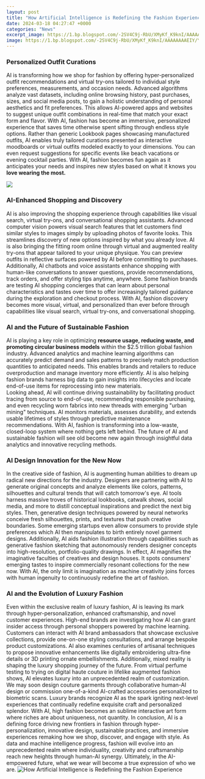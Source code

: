 ```yaml
---
layout: post
title: "How Artificial Intelligence is Redefining the Fashion Experience"
date: 2024-03-18 04:27:47 +0000
categories: "News"
excerpt_image: https://1.bp.blogspot.com/-2SV4C9j-RbU/XMyKf_K9knI/AAAAAAAAEIY/YVnSKblIfskaS-qEWhHnrgd9hfl9Z-t_ACLcBGAs/s1600/ai-can-creates-fake-fashion-models.jpg
image: https://1.bp.blogspot.com/-2SV4C9j-RbU/XMyKf_K9knI/AAAAAAAAEIY/YVnSKblIfskaS-qEWhHnrgd9hfl9Z-t_ACLcBGAs/s1600/ai-can-creates-fake-fashion-models.jpg
---
```


### Personalized Outfit Curations
AI is transforming how we shop for fashion by offering hyper-personalized outfit recommendations and virtual try-ons tailored to individual style preferences, measurements, and occasion needs. Advanced algorithms analyze vast datasets, including online browsing history, past purchases, sizes, and social media posts, to gain a holistic understanding of personal aesthetics and fit preferences. This allows AI-powered apps and websites to suggest unique outfit combinations in real-time that match your exact form and flavor. With AI, fashion has become an immersive, personalized experience that saves time otherwise spent sifting through endless style options. 
Rather than generic Lookbook pages showcasing manufactured outfits, AI enables truly tailored curations presented as interactive moodboards or virtual outfits modeled exactly to your dimensions. You can even request suggestions for specific events like beach vacations or evening cocktail parties. With AI, fashion becomes fun again as it anticipates your needs and inspires new styles based on what it knows you **love wearing the most.**

![](https://d1ebi6y8mvowaj.cloudfront.net/wp-content/uploads/2017/11/artificial-inteligents.jpg)
### AI-Enhanced Shopping and Discovery  
AI is also improving the shopping experience through capabilities like visual search, virtual try-ons, and conversational shopping assistants. Advanced computer vision powers visual search features that let customers find similar styles to images simply by uploading photos of favorite looks. This streamlines discovery of new options inspired by what you already love. AI is also bringing the fitting room online through virtual and augmented reality try-ons that appear tailored to your unique physique. You can preview outfits in reflective surfaces powered by AI before committing to purchases.
Additionally, AI chatbots and voice assistants enhance shopping with human-like conversations to answer questions, provide recommendations, track orders, and offer styling tips anytime, anywhere. Some fashion brands are testing AI shopping concierges that can learn about personal characteristics and tastes over time to offer increasingly tailored guidance during the exploration and checkout process. With AI, fashion discovery becomes more visual, virtual, and personalized than ever before through capabilities like visual search, virtual try-ons, and conversational shopping.
### AI and the Future of Sustainable Fashion  
AI is playing a key role in optimizing **resource usage, reducing waste, and promoting circu​lar business models** within the $2.5 trillion global fashion industry. Advanced analytics and machine learning algorithms can accurately predict demand and sales patterns to precisely match production quantities to anticipated needs. This enables brands and retailers to reduce overproduction and manage inventory more efficiently. AI is also helping fashion brands harness big data to gain insights into lifecycles and locate end-of-use items for reprocessing into new materials.  
Looking ahead, AI will continue driving sustainability by facilitating product tracing from source to end-of-use, recommending responsible purchasing, and even recycling worn fabrics into new threads with emerging "urban mining" techniques. AI monitors materials, assesses durability, and extends usable lifetimes of styles through predictive maintenance recommendations. With AI, fashion is transforming into a low-waste, closed-loop system where nothing gets left behind. The future of AI and sustainable fashion will see old become new again through insightful data analytics and innovative recycling methods.
### AI Design Innovation for the New Now  
In the creative side of fashion, AI is augmenting human abilities to dream up radical new directions for the industry. Designers are partnering with AI to generate original concepts and analyze elements like colors, patterns, silhouettes and cultural trends that will catch tomorrow's eye. AI tools harness massive troves of historical lookbooks, catwalk shows, social media, and more to distill conceptual inspirations and predict the next big styles. Then, generative design techniques powered by neural networks conceive fresh silhouettes, prints, and textures that push creative boundaries. 
Some emerging startups even allow consumers to provide style preferences which AI then manipulates to birth entirely novel garment designs. Additionally, AI aids fashion illustration through capabilities such as generative fashion sketching that autonomously renders designer concepts into high-resolution, portfolio-quality drawings. In effect, AI magnifies the imaginative faculties of creatives and design houses. It spots consumers' emerging tastes to inspire commercially resonant collections for the new now. With AI, the only limit is imagination as machine creativity joins forces with human ingenuity to continuously redefine the art of fashion.
### AI and the Evolution of Luxury Fashion  
Even within the exclusive realm of luxury fashion, AI is leaving its mark through hyper-personalization, enhanced craftsmanship, and novel customer experiences. High-end brands are investigating how AI can grant insider access through personal shoppers powered by machine learning. Customers can interact with AI brand ambassadors that showcase exclusive collections, provide one-on-one styling consultations, and arrange bespoke product customizations. AI also examines centuries of artisanal techniques to propose innovative enhancements like digitally embroidering ultra-fine details or 3D printing ornate embellishments. 
Additionally, mixed reality is shaping the luxury shopping journey of the future. From virtual perfume testing to trying on digital haute couture in lifelike augmented fashion shows, AI elevates luxury into an unprecedented realm of customization. We may soon design couture garments through collaborative human-AI design or commission one-of-a-kind AI-crafted accessories personalized to biometric scans. Luxury brands recognize AI as the spark igniting next-level experiences that continually redefine exquisite craft and personalized splendor. With AI, high fashion becomes an sublime interactive art form where riches are about uniqueness, not quantity.
In conclusion, AI is a defining force driving new frontiers in fashion through hyper-personalization, innovative design, sustainable practices, and immersive experiences remaking how we shop, discover, and engage with style. As data and machine intelligence progress, fashion will evolve into an unprecedented realm where individuality, creativity and craftsmanship reach new heights through human-AI synergy. Ultimately, in the AI-empowered future, what we wear will become a true expression of who we are.
![How Artificial Intelligence is Redefining the Fashion Experience](https://1.bp.blogspot.com/-2SV4C9j-RbU/XMyKf_K9knI/AAAAAAAAEIY/YVnSKblIfskaS-qEWhHnrgd9hfl9Z-t_ACLcBGAs/s1600/ai-can-creates-fake-fashion-models.jpg)
